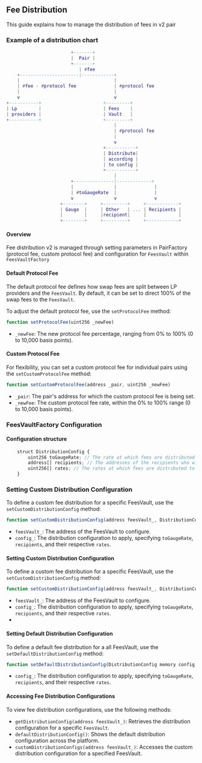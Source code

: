 
## Fee Distribution

This guide explains how to manage the distribution of fees in v2 pair

### Example of a distribution chart
```lua
                        +-------+
                        |  Pair |
                        +-------+
                           | #fee
    +----------------------|------------+
    |                                   |
    | #fee - #protocol fee              | #protocol fee
    |                                   |
    v                                   v
+-----------+                       +---------+
| Lp        |                       | Fees    |
| providers |                       | Vault   |
+-----------+                       +---------+
                                        |
                                        | #protocol fee
                                        |
                                        v
                                    +-----------+
                                    | Distribute|
                                    | according |
                                    | to config |
                                    +-----------+
                                        |
                        +---------------|-------------+
                        |               |              |
                        | #toGaugeRate  |              |
                        v               v              v
                    +--------+     +---------+     +------------+
                    | Gauge  |     | Other   | ... | Recipients |
                    |        |     |recipient|     |            |
                    +--------+     +---------+     +------------+
```
#### Overview
Fee distribution v2 is managed through setting parameters in PairFactory (protocol fee, custom protocol fee) and configuration for `FeesVault` within `FeesVaultFactory`

#### Default Protocol Fee
The default protocol fee defines how swap fees are split between LP providers and the `FeesVault`. By default, it can be set to direct 100% of the swap fees to the `FeesVault`.

To adjust the default protocol fee, use the `setProtocolFee` method:

```javascript
function setProtocolFee(uint256 _newFee)
```

- `_newFee`: The new protocol fee percentage, ranging from 0% to 100% (0 to 10,000 basis points).

#### Custom Protocol Fee
For flexibility, you can set a custom protocol fee for individual pairs using the `setCustomProtocolFee` method:

```javascript
function setCustomProtocolFee(address _pair, uint256 _newFee)
```

- `_pair`: The pair's address for which the custom protocol fee is being set.
- `_newFee`: The custom protocol fee rate, within the 0% to 100% range (0 to 10,000 basis points).

### FeesVaultFactory Configuration

#### Configuration structure
```js
    struct DistributionConfig {
        uint256 toGaugeRate; // The rate at which fees are distributed to the gauge.
        address[] recipients; // The addresses of the recipients who will receive the fees.
        uint256[] rates; // The rates at which fees are distributed to each recipient.
    }
```
### Setting Custom Distribution Configuration
To define a custom fee distribution for a specific FeesVault, use the `setCustomDistributionConfig` method:
```js
function setCustomDistributionConfig(address feesVault_, DistributionConfig memory config_)
```
- `feesVault_`: The address of the FeesVault to configure.
- `config_`: The distribution configuration to apply, specifying `toGaugeRate`, `recipients`, and their respective `rates`.

#### Setting Custom Distribution Configuration
To define a custom fee distribution for a specific FeesVault, use the `setCustomDistributionConfig` method:
```js
function setCustomDistributionConfig(address feesVault_, DistributionConfig memory config_)
```
- `feesVault_`: The address of the FeesVault to configure.
- `config_`: The distribution configuration to apply, specifying `toGaugeRate`, `recipients`, and their respective `rates`.
- 
#### Setting Default Distribution Configuration
To define a default fee distribution for a all FeesVault, use the `setDefaultDistributionConfig` method:
```js
function setDefaultDistributionConfig(DistributionConfig memory config_)
```
- `config_`: The distribution configuration to apply, specifying `toGaugeRate`, `recipients`, and their respective `rates`.
  
#### Accessing Fee Distribution Configurations
To view fee distribution configurations, use the following methods:

- `getDistributionConfig(address feesVault_)`: Retrieves the distribution configuration for a specific `FeesVault`.
- `defaultDistributionConfig()`: Shows the default distribution configuration across the platform.
- `customDistributionConfigs(address feesVault_)`: Accesses the custom distribution configuration for a specified FeesVault.
